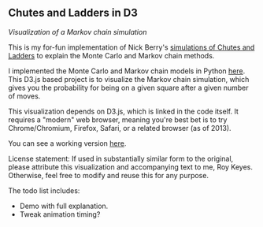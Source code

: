 ## Chutes and Ladders in D3

_Visualization of a Markov chain simulation_

This is my for-fun implementation of Nick Berry's [simulations of Chutes and Ladders](http://www.datagenetics.com/blog/november12011/index.html) to explain the Monte Carlo and Markov chain methods.

I implemented the Monte Carlo and Markov chain models in Python [here](https://github.com/roycoding/chutes-and-ladders). This D3.js based project is to visualize the Markov chain simulation, which gives you the probability for being on a given square after a given number of moves.

This visualization depends on D3.js, which is linked in the code itself. It requires a "modern" web browser, meaning you're best bet is to try Chrome/Chromium, Firefox, Safari, or a related browser (as of 2013).

You can see a working version [here](http://cs.unm.edu/~rkeyes/chutesladders/).

License statement: If used in substantially similar form to the original, please attribute this visualization and accompanying text to me, Roy Keyes. Otherwise, feel free to modify and reuse this for any purpose.

The todo list includes:
* Demo with full explanation.
* Tweak animation timing?
